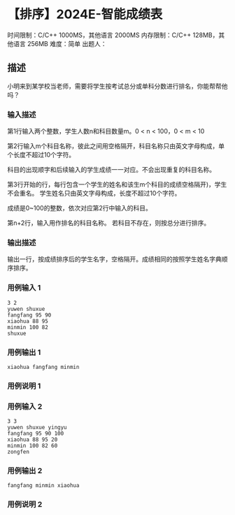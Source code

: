 # 【排序】2024E-智能成绩表
 
时间限制：C/C++ 1000MS，其他语言 2000MS
内存限制：C/C++ 128MB，其他语言 256MB
难度：简单
出题人：

## 描述

小明来到某学校当老师，需要将学生按考试总分或单科分数进行排名，你能帮帮他吗？

### 输入描述

第1行输入两个整数，学生人数n和科目数量m。0 < n < 100，0 < m < 10 

第2行输入m个科目名称，彼此之间用空格隔开，科目名称只由英文字母构成，单个长度不超过10个字符。

科目的出现顺字和后续输入的学生成绩一一对应。不会出现重复的科目名称。 

第3行开始的行，每行包含一个学生的姓名和该生m个科目的成绩空格隔开)，学生不会重名。 学生姓名只由英文字母构成，长度不超过10个字符。

成绩是0~100的整数，依次对应第2行中输入的科目。 

第n+2行，输入用作排名的科目名称。 若科目不存在，则按总分进行排序。

### 输出描述

输出一行，按成绩排序后的学生名字，空格隔开。成绩相同的按照学生姓名字典顺序排序。

### 用例输入 1 
```
3 2
yuwen shuxue
fangfang 95 90
xiaohua 88 95
minmin 100 82
shuxue
```
### 用例输出 1 
```
xiaohua fangfang minmin
```
### 用例说明 1 

### 用例输入 2 
```
3 3
yuwen shuxue yingyu
fangfang 95 90 100
xiaohua 88 95 20
minmin 100 82 60
zongfen
```
### 用例输出 2 
```
fangfang minmin xiaohua
```
### 用例说明 2 

